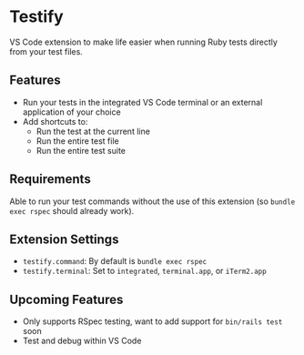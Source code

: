 # Testify

VS Code extension to make life easier when running Ruby tests directly from your test files.

## Features

* Run your tests in the integrated VS Code terminal or an external application of your choice
* Add shortcuts to:
  - Run the test at the current line
  - Run the entire test file
  - Run the entire test suite

## Requirements

Able to run your test commands without the use of this extension (so `bundle exec rspec` should already work).

## Extension Settings

* `testify.command`: By default is `bundle exec rspec`
* `testify.terminal`: Set to `integrated`, `terminal.app`, or `iTerm2.app`

## Upcoming Features

* Only supports RSpec testing, want to add support for `bin/rails test` soon
* Test and debug within VS Code
